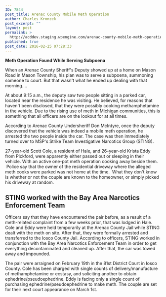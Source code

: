 ```yaml
---
ID: 7844
post_title: Arenac County Mobile Meth Operation
author: Charles Kronzek
post_excerpt: ""
layout: post
permalink: >
  http://acddev.staging.wpengine.com/arenac-county-mobile-meth-operation.html
published: true
post_date: 2016-02-25 07:28:33
---
```

<b>Meth Operation Found While Serving Subpoena</b>

<span style="font-weight: 400;">When an Arenac County Sheriff's Deputy showed up at a home on Mason Road in Mason Township, his plan was to serve a subpoena, summoning someone to court. But that wasn't what he ended up dealing with that morning….</span>

<span style="font-weight: 400;">At about 9:15 a.m., the deputy saw two people sitting in a parked car, located near the residence he was visiting. He believed, for reasons that haven't been disclosed, that they were possibly cooking methamphetamine in the vehicle. Due to the rising use of meth in Michigan communities, this is something that all officers are on the lookout for at all times.</span>

<span style="font-weight: 400;">According to Arenac County Undersheriff Don McIntyre, once the deputy discovered that the vehicle was indeed a mobile meth operation, he arrested the two people inside the car. The case was then immediately turned over to MSP's Strike Team Investigative Narcotics Group (STING).</span>

27-year-old Scott Cole, a resident of Hale, and 26-year-old Krista Eddy from Pickford, were apparently either passed out or sleeping in their vehicle. With an active one-pot meth operation cooking away beside them.  Police say that the owner of the residential driveway where the alleged meth cooks were parked was not home at the time.  What they don't know is whether or not the couple are known to the homeowner, or simply picked his driveway at random.


<h2>STING worked with the Bay Area Narcotics Enforcement Team</h2>

<span style="font-weight: 400;">Officers say that they have encountered the pair before, as a result of a meth-related complaint from a few weeks prior, that was lodged in Hale. Cole and Eddy were held temporarily at the Arenac County Jail while STING dealt with the meth on site. After that, they were formally arrested and transferred to the Iosco County Jail. According to officers, STING worked in conjunction with the Bay Area Narcotics Enforcement Team in order to get everything decontaminated and cleaned up. After that, the car was towed away and impounded.</span>

The pair were arraigned on February 19th in the 81st District Court in Iosco County. Cole has been charged with single counts of delivery/manufacture of methamphetamine or ecstasy, and soliciting another to obtain ephedrine/pseudoephedrine. Eddy is facing only a single count of purchasing ephedrine/pseudoephedrine to make meth. The couple are set for their next court appearance on March 1st.